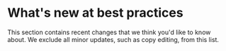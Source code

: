 # What's new at best practices

This section contains recent changes that we think you'd like to know about. We exclude  all minor updates, such as copy editing, from this list.<!-- year_group -->

